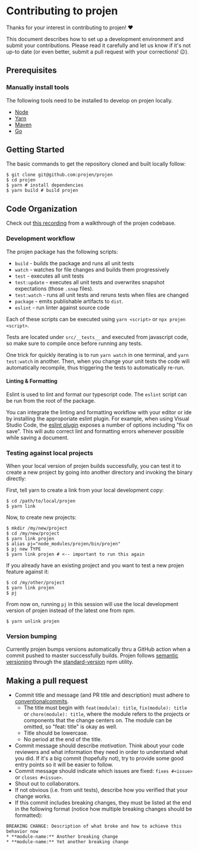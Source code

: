 # Contributing to projen

Thanks for your interest in contributing to projen! :heart:

This document describes how to set up a development environment and submit your
contributions. Please read it carefully and let us know if it's not up-to date
(or even better, submit a pull request with your corrections! :wink:).

## Prerequisites

### Manually install tools

The following tools need to be installed to develop on projen locally.

- [Node]
- [Yarn]
- [Maven]
- [Go]

[node]: https://nodejs.org/en/download/
[yarn]: https://yarnpkg.com/en/docs/install
[maven]: https://maven.apache.org/install
[go]: https://go.dev/doc/install

## Getting Started

The basic commands to get the repository cloned and built locally follow:

```console
$ git clone git@github.com:projen/projen
$ cd projen
$ yarn # install dependencies
$ yarn build # build projen
```

## Code Organization

Check out [this recording](https://www.youtube.com/watch?v=8dHwnuSND14) from a walkthrough of the projen codebase.

### Development workflow

The projen package has the following scripts:

- `build` - builds the package and runs all unit tests
- `watch` - watches for file changes and builds them progressively
- `test` - executes all unit tests
- `test:update` - executes all unit tests and overwrites snapshot expectations (those `.snap` files).
- `test:watch` - runs all unit tests and reruns tests when files are changed
- `package` - emits publishable artifacts to `dist`.
- `eslint` - run linter against source code

Each of these scripts can be executed using `yarn <script>` or `npx projen <script>`.

Tests are located under `src/__tests__` and executed from javascript code, so
make sure to compile once before running any tests.

One trick for quickly iterating is to run `yarn watch` in one terminal, and
`yarn test:watch` in another. Then, when you change your unit tests the code
will automatically recompile, thus triggering the tests to automatically re-run.

#### Linting & Formatting

Eslint is used to lint and format our typescript code. The `eslint`
script can be run from the root of the package.

You can integrate the linting and formatting workflow with your editor or ide by
installing the approporiate eslint plugin. For example, when using Visual Studio
Code, the [eslint plugin](https://marketplace.visualstudio.com/items?itemName=dbaeumer.vscode-eslint)
exposes a number of options including "fix on save". This will auto correct lint
and formatting errors whenever possible while saving a document.

### Testing against local projects

When your local version of projen builds successfully, you can test it to create
a new project by going into another directory and invoking the binary directly:

First, tell yarn to create a link from your local development copy:

```console
$ cd /path/to/local/projen
$ yarn link
```

Now, to create new projects:

```console
$ mkdir /my/new/project
$ cd /my/new/project
$ yarn link projen
$ alias pj="node_modules/projen/bin/projen"
$ pj new TYPE
$ yarn link projen # <-- important to run this again
```

If you already have an existing project and you want to test a new projen
feature against it:

```console
$ cd /my/other/project
$ yarn link projen
$ pj
```

From now on, running `pj` in this session will use the local development version of
projen instead of the latest one from npm.

```console
$ yarn unlink projen
```

### Version bumping

Currently projen bumps versions automatically thru a GitHub action when a commit
pushed to master successfully builds. Projen follows [semantic versioning](https://semver.org/)
through the [standard-version](https://github.com/conventional-changelog/standard-version)
npm utility.

## Making a pull request

- Commit title and message (and PR title and description) must adhere to [conventionalcommits](https://www.conventionalcommits.org).
  - The title must begin with `feat(module): title`, `fix(module): title` or `chore(module): title`, where the module refers
    to the projects or components that the change centers on.
    The module can be omitted, so "feat: title" is okay as well.
  - Title should be lowercase.
  - No period at the end of the title.
- Commit message should describe _motivation_. Think about your code reviewers and what information they need in
  order to understand what you did. If it's a big commit (hopefully not), try to provide some good entry points so
  it will be easier to follow.
- Commit message should indicate which issues are fixed: `fixes #<issue>` or `closes #<issue>`.
- Shout out to collaborators.
- If not obvious (i.e. from unit tests), describe how you verified that your change works.
- If this commit includes breaking changes, they must be listed at the end in the following format (notice how multiple breaking changes should be formatted):

```
BREAKING CHANGE: Description of what broke and how to achieve this behavior now
* **module-name:** Another breaking change
* **module-name:** Yet another breaking change
```
